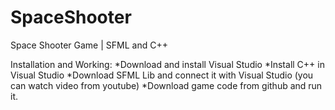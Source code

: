 # SpaceShooter
Space Shooter Game | SFML and C++


Installation and Working: 
*Download and install Visual Studio 
*Install C++ in Visual Studio 
*Download SFML Lib and connect it with Visual Studio (you can watch video from youtube)
*Download game code from github and run it.

